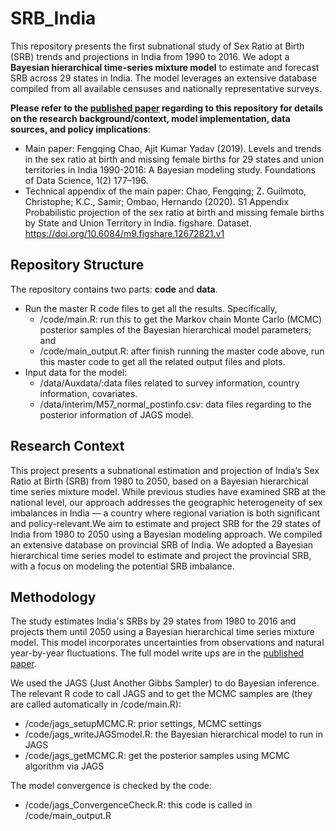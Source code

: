 # SRB_India
This repository presents the first subnational study of Sex Ratio at Birth (SRB) trends and projections in India from 1990 to 2016. We adopt a **Bayesian hierarchical time-series mixture model** to estimate and forecast SRB across 29 states in India. The model leverages an extensive database compiled from all available censuses and nationally representative surveys.

**Please refer to the [published paper](https://www.aimsciences.org/article/doi/10.3934/fods.2019008) regarding to this repository for details on the research background/context, model implementation, data sources, and policy implications**:

- Main paper:  Fengqing Chao, Ajit Kumar Yadav (2019). Levels and trends in the sex ratio at birth and missing female births for 29 states and union territories in India 1990-2016: A Bayesian modeling study. Foundations of Data Science, 1(2) 177–196.
- Technical appendix of the main paper: Chao, Fengqing; Z. Guilmoto, Christophe; K.C., Samir; Ombao, Hernando (2020). S1 Appendix Probabilistic projection of the sex ratio at birth and missing female births by State and Union Territory in India. figshare. Dataset. https://doi.org/10.6084/m9.figshare.12672821.v1

## Repository Structure

The repository contains two parts: **code** and **data**.

- Run the master R code files to get all the results. Specifically,
  - /code/main.R: run this to get the Markov chain Monte Carlo (MCMC) posterior samples of the Bayesian hierarchical model parameters; and
  - /code/main_output.R: after finish running the master code above, run this master code to get all the related output files and plots.
- Input data for the model:
  - /data/Auxdata/:data files related to survey information, country information, covariates.
  - /data/interim/M57_normal_postinfo.csv: data files regarding  to the posterior information of JAGS model. 

## Research Context

This project presents a subnational estimation and projection of India’s Sex Ratio at Birth (SRB) from 1980 to 2050, based on a Bayesian hierarchical time series mixture model. While previous studies have examined SRB at the national level, our approach addresses the geographic heterogeneity of sex imbalances in India — a country where regional variation is both significant and policy-relevant.We aim to estimate and project SRB for the 29 states  of India from 1980 to 2050 using a Bayesian modeling approach. We compiled an extensive database on provincial SRB of India. We adopted a Bayesian hierarchical time series model to estimate and project the provincial SRB, with a focus on modeling the potential SRB imbalance.

## Methodology

The study estimates India's SRBs by 29 states from 1980 to 2016 and projects them until 2050 using a Bayesian hierarchical time series mixture model. This model incorporates uncertainties from observations and natural year-by-year fluctuations. The full model write ups are in the [published paper](https://www.aimsciences.org/article/doi/10.3934/fods.2019008).

We used the JAGS (Just Another Gibbs Sampler) to do Bayesian inference. The relevant R code to call JAGS and to get the MCMC samples are (they are called automatically in /code/main.R):

- /code/jags_setupMCMC.R: prior settings, MCMC settings
- /code/jags_writeJAGSmodel.R: the Bayesian hierarchical model to run in JAGS
- /code/jags_getMCMC.R: get the posterior samples using MCMC algorithm via JAGS

The model convergence is checked by the code:

- /code/jags_ConvergenceCheck.R: this code is called in /code/main_output.R
